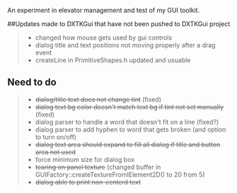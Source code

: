 An experiment in elevator management and test of my GUI toolkit.


##Updates made to DXTKGui that have not been pushed to DXTKGui project
>- changed how mouse gets used by gui controls
>- dialog title and text positions not moving properly after a drag event
>- createLine in PrimitiveShapes.h updated and usuable

## Need to do
>- ~~dialog/title text does not change tint~~ (fixed)
>- ~~dialog text bg color doesn't match text bg if tint not set manually~~ (fixed)
>- dialog parser to handle a word that doesn't fit on a line (fixed?)
>- dialog parser to add hyphen to word that gets broken (and option to turn on/off)
>- ~~dialog text area should expand to fill all dialog if title and button area not used~~
>- force minimum size for dialog box
>- ~~tearing on panel texture~~ (changed buffer in GUIFactory::createTextureFromIElement2D() to 20 from 5)
>- ~~dialog able to print non-centerd text~~